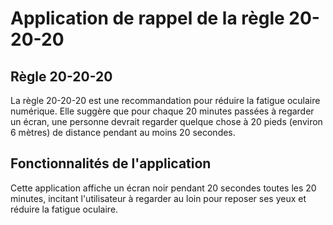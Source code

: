 # Application de rappel de la règle 20-20-20

## Règle 20-20-20
La règle 20-20-20 est une recommandation pour réduire la fatigue oculaire numérique. Elle suggère que pour chaque 20 minutes passées à regarder un écran, une personne devrait regarder quelque chose à 20 pieds (environ 6 mètres) de distance pendant au moins 20 secondes.

## Fonctionnalités de l'application
Cette application affiche un écran noir pendant 20 secondes toutes les 20 minutes, incitant l'utilisateur à regarder au loin pour reposer ses yeux et réduire la fatigue oculaire.  